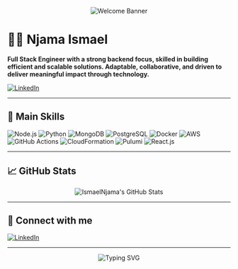 <!-- Profile Banner (optional, replace with your own image if desired) -->
<p align="center">
  <img src="https://capsule-render.vercel.app/api?type=waving&color=0:36BCF7,100:2463EB&height=180&section=header&text=Hi%20There!%20I'm%20Njama%20Ismael%20👋&fontSize=32&fontAlignY=40" alt="Welcome Banner" />
</p>

# 👨‍💻 Njama Ismael

**Full Stack Engineer with a strong backend focus, skilled in building efficient and scalable solutions. Adaptable, collaborative, and driven to deliver meaningful impact through technology.**

[![LinkedIn](https://img.shields.io/badge/LinkedIn-blue?logo=linkedin)](https://www.linkedin.com/in/njama-ismael-1705b698/)

---

## 🚀 Main Skills

![Node.js](https://img.shields.io/badge/-Node.js-339933?logo=node.js&logoColor=white&style=flat)
![Python](https://img.shields.io/badge/-Python-3776AB?logo=python&logoColor=white&style=flat)
![MongoDB](https://img.shields.io/badge/-MongoDB-47A248?logo=mongodb&logoColor=white&style=flat)
![PostgreSQL](https://img.shields.io/badge/-PostgreSQL-336791?logo=postgresql&logoColor=white&style=flat)
![Docker](https://img.shields.io/badge/-Docker-2496ED?logo=docker&logoColor=white&style=flat)
![AWS](https://img.shields.io/badge/-AWS-232F3E?logo=amazon-aws&logoColor=white&style=flat)
![GitHub Actions](https://img.shields.io/badge/GitHub%20Actions-2088FF?logo=github-actions&logoColor=white&style=flat)
![CloudFormation](https://img.shields.io/badge/CloudFormation-FF4F8B?logo=aws-cloudformation&logoColor=white&style=flat)
![Pulumi](https://img.shields.io/badge/Pulumi-8A3391?logo=pulumi&logoColor=white&style=flat)
![React.js](https://img.shields.io/badge/-React.js-61DAFB?logo=react&logoColor=white&style=flat)

---

## 📈 GitHub Stats

<p align="center">
  <img src="https://github-readme-stats.vercel.app/api?username=IsmaelNjama&show_icons=true&theme=github_dark" alt="IsmaelNjama's GitHub Stats" />
</p>

---

## 🤝 Connect with me

[![LinkedIn](https://img.shields.io/badge/LinkedIn-blue?logo=linkedin)](https://www.linkedin.com/in/njama-ismael-1705b698/)

---

<p align="center">
  <img src="https://readme-typing-svg.herokuapp.com?font=Fira+Code&duration=2000&pause=1000&color=36BCF7&center=true&vCenter=true&width=435&lines=Welcome+to+my+GitHub+profile!;Let's+build+something+amazing+together." alt="Typing SVG" />
</p>
